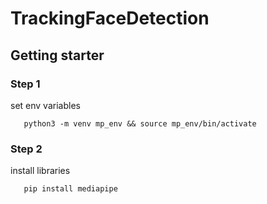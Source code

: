 # TrackingFaceDetection

## Getting starter

### Step 1
set env variables

```
   python3 -m venv mp_env && source mp_env/bin/activate
```
### Step 2
install libraries
```
   pip install mediapipe
```

